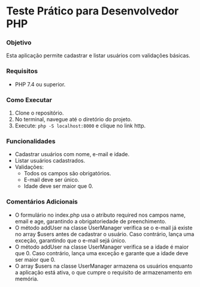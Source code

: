 # Teste Prático para Desenvolvedor PHP

### Objetivo

Esta aplicação permite cadastrar e listar usuários com validações básicas.

### Requisitos

- PHP 7.4 ou superior.

### Como Executar

1. Clone o repositório.
2. No terminal, navegue até o diretório do projeto.
3. Execute: `php -S localhost:8000` e clique no link http.

### Funcionalidades

- Cadastrar usuários com nome, e-mail e idade.
- Listar usuários cadastrados.
- Validações:
  - Todos os campos são obrigatórios.
  - E-mail deve ser único.
  - Idade deve ser maior que 0.

### Comentários Adicionais

- O formulário no index.php usa o atributo required nos campos name, email e age, garantindo a obrigatoriedade de preenchimento.
- O método addUser na classe UserManager verifica se o e-mail já existe no array $users antes de cadastrar o usuário. Caso contrário, lança uma exceção, garantindo que o e-mail sejá único.
- O método addUser na classe UserManager verifica se a idade é maior que 0. Caso contrário, lança uma exceção e garante que a idade deve ser maior que 0.
- O array $users na classe UserManager armazena os usuários enquanto a aplicação está ativa, o que cumpre o requisito de armazenamento em memória.
